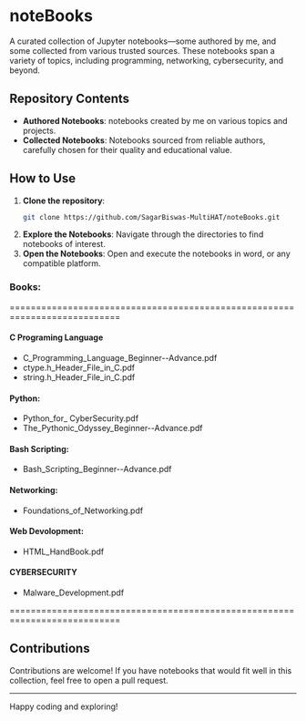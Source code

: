 
# noteBooks

A curated collection of Jupyter notebooks—some authored by me, and some collected from various trusted sources. These notebooks span a variety of topics, including programming, networking, cybersecurity, and beyond.

## Repository Contents

- **Authored Notebooks**: notebooks created by me on various topics and projects.
- **Collected Notebooks**: Notebooks sourced from reliable authors, carefully chosen for their quality and educational value.

## How to Use

1. **Clone the repository**:
   ```bash
   git clone https://github.com/SagarBiswas-MultiHAT/noteBooks.git
   ```
2. **Explore the Notebooks**:
   Navigate through the directories to find notebooks of interest.
3. **Open the Notebooks**:
   Open and execute the notebooks in word, or any compatible platform.



### Books:
===========================================================================
#### C Programing Language 
- C_Programming_Language_Beginner--Advance.pdf
- ctype.h_Header_File_in_C.pdf
- string.h_Header_File_in_C.pdf

#### Python: 
- Python_for_ CyberSecurity.pdf
- The_Pythonic_Odyssey_Beginner--Advance.pdf
  
#### Bash Scripting: 
- Bash_Scripting_Beginner--Advance.pdf

#### Networking: 
- Foundations_of_Networking.pdf

#### Web Devolopment: 
- HTML_HandBook.pdf

#### CYBERSECURITY
- Malware_Development.pdf

===========================================================================

## Contributions

Contributions are welcome! If you have notebooks that would fit well in this collection, feel free to open a pull request.

---

Happy coding and exploring!
